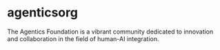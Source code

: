 # agenticsorg
The Agentics Foundation is a vibrant community dedicated to innovation and collaboration in the field of human-AI integration.
